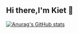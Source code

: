 ## Hi there,I'm Kiet 👋
[![Anurag's GitHub stats](https://github-readme-stats.vercel.app/api?username=kiet)](https://github.com/kiet/github-readme-stats)
